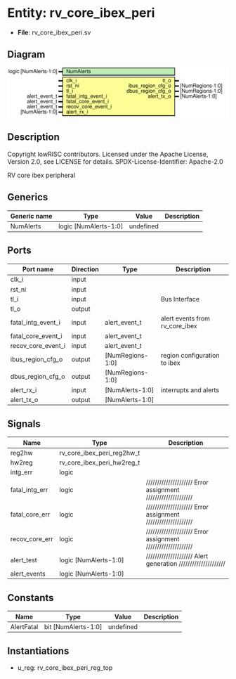 # Entity: rv_core_ibex_peri

- **File**: rv_core_ibex_peri.sv
## Diagram

![Diagram](rv_core_ibex_peri.svg "Diagram")
## Description

 Copyright lowRISC contributors.
 Licensed under the Apache License, Version 2.0, see LICENSE for details.
 SPDX-License-Identifier: Apache-2.0

 RV core ibex peripheral


## Generics

| Generic name | Type                  | Value     | Description |
| ------------ | --------------------- | --------- | ----------- |
| NumAlerts    | logic [NumAlerts-1:0] | undefined |             |
## Ports

| Port name          | Direction | Type             | Description                     |
| ------------------ | --------- | ---------------- | ------------------------------- |
| clk_i              | input     |                  |                                 |
| rst_ni             | input     |                  |                                 |
| tl_i               | input     |                  |  Bus Interface                  |
| tl_o               | output    |                  |                                 |
| fatal_intg_event_i | input     | alert_event_t    |  alert events from rv_core_ibex |
| fatal_core_event_i | input     | alert_event_t    |                                 |
| recov_core_event_i | input     | alert_event_t    |                                 |
| ibus_region_cfg_o  | output    | [NumRegions-1:0] |  region configuration to ibex   |
| dbus_region_cfg_o  | output    | [NumRegions-1:0] |                                 |
| alert_rx_i         | input     | [NumAlerts-1:0]  |  interrupts and alerts          |
| alert_tx_o         | output    | [NumAlerts-1:0]  |                                 |
## Signals

| Name           | Type                       | Description                                                    |
| -------------- | -------------------------- | -------------------------------------------------------------- |
| reg2hw         | rv_core_ibex_peri_reg2hw_t |                                                                |
| hw2reg         | rv_core_ibex_peri_hw2reg_t |                                                                |
| intg_err       | logic                      |                                                                |
| fatal_intg_err | logic                      | /////////////////////  Error assignment /////////////////////  |
| fatal_core_err | logic                      | /////////////////////  Error assignment /////////////////////  |
| recov_core_err | logic                      | /////////////////////  Error assignment /////////////////////  |
| alert_test     | logic [NumAlerts-1:0]      | /////////////////////  Alert generation /////////////////////  |
| alert_events   | logic [NumAlerts-1:0]      |                                                                |
## Constants

| Name       | Type                | Value     | Description |
| ---------- | ------------------- | --------- | ----------- |
| AlertFatal | bit [NumAlerts-1:0] | undefined |             |
## Instantiations

- u_reg: rv_core_ibex_peri_reg_top
